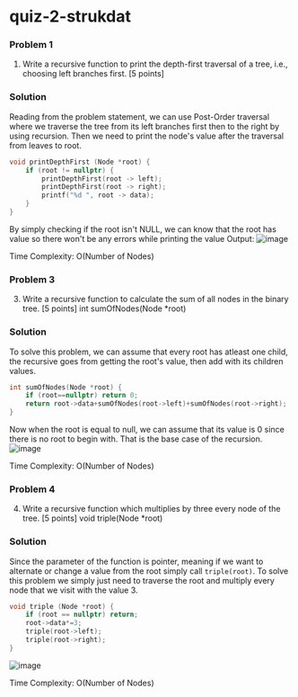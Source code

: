 # quiz-2-strukdat

### Problem 1
1. Write a recursive function to print the depth-first traversal of a tree, i.e., choosing left
branches first. [5 points]

### Solution
Reading from the problem statement, we can use Post-Order traversal where we traverse the tree from its left branches first then to the right by using recursion. Then we need to print the node's value after the traversal from leaves to root.

```cpp
void printDepthFirst (Node *root) {
    if (root != nullptr) {
		printDepthFirst(root -> left);
		printDepthFirst(root -> right);
		printf("%d ", root -> data);
	}
}
```
By simply checking if the root isn't NULL, we can know that the root has value so there won't be any errors while printing the value
Output:
![image](https://github.com/gerrynicho/quiz-2-strukdat/assets/105376097/a89e975e-0356-4126-8f7c-7d833fc47a69)

Time Complexity: O(Number of Nodes)

### Problem 3
3. Write a recursive function to calculate the sum of all nodes in the binary tree. [5 points]
int sumOfNodes(Node *root)

### Solution
To solve this problem, we can assume that every root has atleast one child, the recursive goes from getting the root's value, then add with its children values. 

```cpp
int sumOfNodes(Node *root) {
    if (root==nullptr) return 0;
    return root->data+sumOfNodes(root->left)+sumOfNodes(root->right);
}
```
Now when the root is equal to null, we can assume that its value is 0 since there is no root to begin with. That is the base case of the recursion. 
![image](https://github.com/gerrynicho/quiz-2-strukdat/assets/105376097/f925952d-ed38-4108-bc11-871bcaa025a1)

Time Complexity: O(Number of Nodes)

### Problem 4
4. Write a recursive function which multiplies by three every node of the tree. [5 points]
void triple(Node *root)

### Solution
Since the parameter of the function is pointer, meaning if we want to alternate or change a value from the root simply call ```triple(root)```.
To solve this problem we simply just need to traverse the root and multiply every node that we visit with the value 3.

```cpp
void triple (Node *root) {
    if (root == nullptr) return;
    root->data*=3;
    triple(root->left);
    triple(root->right);
}
```
![image](https://github.com/gerrynicho/quiz-2-strukdat/assets/105376097/c770707c-591a-4fcf-bffe-1246e6d77818)

Time Complexity: O(Number of Nodes)
